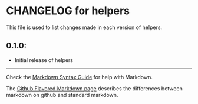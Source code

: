 # CHANGELOG for helpers

This file is used to list changes made in each version of helpers.

## 0.1.0:

* Initial release of helpers

- - - 
Check the [Markdown Syntax Guide](http://daringfireball.net/projects/markdown/syntax) for help with Markdown.

The [Github Flavored Markdown page](http://github.github.com/github-flavored-markdown/) describes the differences between markdown on github and standard markdown.
